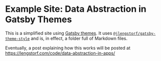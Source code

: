 # Example Site: Data Abstraction in Gatsby Themes

This is a simplified site using [Gatsby themes](https://www.gatsbyjs.org/docs/themes/). It uses [`@jlengstorf/gatsby-theme-style`](https://github.com/jlengstorf/gatsby-theme-style) and is, in effect, a folder full of Markdown files.

Eventually, a post explaining how this works will be posted at <https://lengstorf.com/code/data-abstraction-in-apps/>
